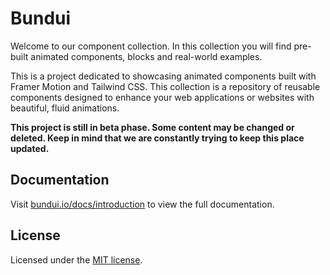 # Bundui

Welcome to our component collection. In this collection you will find pre-built animated components, blocks and real-world examples.

This is a project dedicated to showcasing animated components built with Framer Motion and Tailwind CSS. This collection is a repository of reusable components designed to enhance your web applications or websites with beautiful, fluid animations.

**This project is still in beta phase. Some content may be changed or deleted. Keep in mind that we are constantly trying to keep this place updated.**

## Documentation

Visit [bundui.io/docs/introduction](https://bundui.io/docs/introduction) to view the full documentation.

## License

Licensed under the [MIT license](/LICENSE.md).
